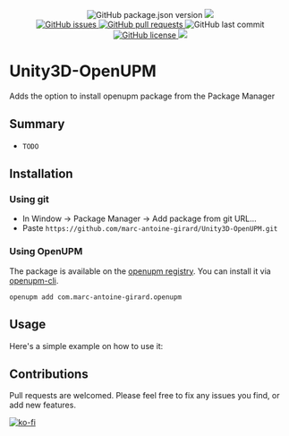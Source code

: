 <p align="center">
    <img alt="GitHub package.json version" src ="https://img.shields.io/github/package-json/v/marc-antoine-girard/Unity3D-OpenUPM" />
    <a href="https://openupm.com/packages/com.marc-antoine-girard.openupm/">
        <img src="https://img.shields.io/npm/v/com.marc-antoine-girard.openupm?label=openupm&registry_uri=https://package.openupm.com" />
    </a>
    <br>
    <a href="https://github.com/marc-antoine-girard/Unity3D-OpenUPM/issues">
        <img alt="GitHub issues" src ="https://img.shields.io/github/issues/marc-antoine-girard/Unity3D-OpenUPM" />
    </a>
    <a href="https://github.com/marc-antoine-girard/Unity3D-OpenUPM/pulls">
        <img alt="GitHub pull requests" src ="https://img.shields.io/github/issues-pr/marc-antoine-girard/Unity3D-OpenUPM" />
    </a>
    <img alt="GitHub last commit" src ="https://img.shields.io/github/last-commit/marc-antoine-girard/Unity3D-OpenUPM" />
    <a href="https://github.com/marc-antoine-girard/Unity3D-OpenUPM/blob/main/LICENSE.md">
        <img alt="GitHub license" src ="https://img.shields.io/github/license/marc-antoine-girard/Unity3D-OpenUPM" />
    </a>
    <a href="https://www.codacy.com/gh/marc-antoine-girard/Unity3D-OpenUPM/dashboard?utm_source=github.com&amp;utm_medium=referral&amp;utm_content=marc-antoine-girard/Unity3D-OpenUPM&amp;utm_campaign=Badge_Grade"><img src="https://app.codacy.com/project/badge/Grade/bfb6566973e14907a06ec82ea35016ea"/>
    </a>

</p>

# Unity3D-OpenUPM

Adds the option to install openupm package from the Package Manager

## Summary

- `TODO`

## Installation

### Using git

- In Window -> Package Manager -> Add package from git URL...
- Paste `https://github.com/marc-antoine-girard/Unity3D-OpenUPM.git`

### Using OpenUPM

The package is available on the [openupm registry](https://openupm.com). You can install it via [openupm-cli](https://github.com/openupm/openupm-cli).

```curl
openupm add com.marc-antoine-girard.openupm
```

## Usage

Here's a simple example on how to use it:

## Contributions

Pull requests are welcomed. Please feel free to fix any issues you find, or add new features.

[![ko-fi](https://ko-fi.com/img/githubbutton_sm.svg)](https://ko-fi.com/R6R6EBROQ)
